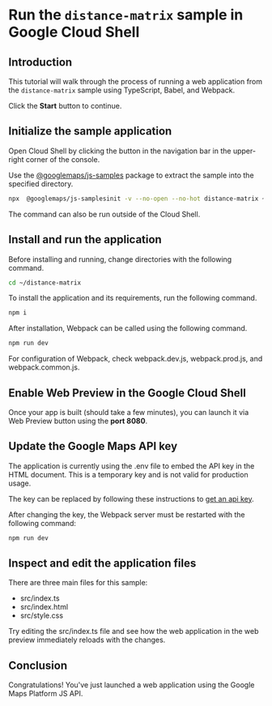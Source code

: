 # Run the `distance-matrix` sample in Google Cloud Shell

<walkthrough-tutorial-duration duration="10"/>

## Introduction

This tutorial will walk through the process of running a web application from
the `distance-matrix` sample using TypeScript, Babel, and Webpack.

Click the **Start** button to continue.

## Initialize the sample application

Open Cloud Shell by clicking the
<walkthrough-cloud-shell-icon></walkthrough-cloud-shell-icon> button in the
navigation bar in the upper-right corner of the console.

Use the [@googlemaps/js-samples](https://www.npmjs.com/package/@googlemaps/js-samples) package to 
extract the sample into the specified directory.

```bash
npx  @googlemaps/js-samplesinit -v --no-open --no-hot distance-matrix ~/distance-matrix
```

The command can also be run outside of the Cloud Shell.

## Install and run the application

Before installing and running, change directories with the following command.

```bash
cd ~/distance-matrix
```

To install the application and its requirements, run the following command.

```bash
npm i
```

After installation, Webpack can be called using the following command.

```bash
npm run dev
```

For configuration of Webpack, check
<walkthrough-editor-open-file filePath="distance-matrix/webpack.dev.js">webpack.dev.js</walkthrough-editor-open-file>,
<walkthrough-editor-open-file filePath="distance-matrix/webpack.prod.js">webpack.prod.js</walkthrough-editor-open-file>,
and
<walkthrough-editor-open-file filePath="distance-matrix/webpack.common.js">webpack.common.js</walkthrough-editor-open-file>.

## Enable Web Preview in the Google Cloud Shell

Once your app is built (should take a few minutes), you can launch it via
<walkthrough-spotlight-pointer target="cloudshell" spotlightId="devshell-web-preview-button">Web
Preview button</walkthrough-spotlight-pointer> using the **port 8080**.

## Update the Google Maps API key

The application is currently using the
<walkthrough-editor-open-file filePath="distance-matrix/.env">.env</walkthrough-editor-open-file>
file to embed the API key in the HTML document. This is a temporary key and is
not valid for production usage.

The key can be replaced by following these instructions to
[get an api key](https://developers.google.com/maps/documentation/javascript/get-api-key).

After changing the key, the Webpack server must be restarted with the following
command:

```bash
npm run dev
```

## Inspect and edit the application files

There are three main files for this sample:

*   <walkthrough-editor-open-file filePath="distance-matrix/src/index.ts">src/index.ts</walkthrough-editor-open-file>
*   <walkthrough-editor-open-file filePath="distance-matrix/src/index.html">src/index.html</walkthrough-editor-open-file>
*   <walkthrough-editor-open-file filePath="distance-matrix/src/style.css">src/style.css</walkthrough-editor-open-file>

Try editing the <walkthrough-editor-open-file filePath="distance-matrix/src/index.ts">src/index.ts</walkthrough-editor-open-file> file and see how the web application in the web preview immediately reloads with the changes.

## Conclusion

<walkthrough-conclusion-trophy></walkthrough-conclusion-trophy>

Congratulations! You've just launched a web application using the Google Maps
Platform JS API.
